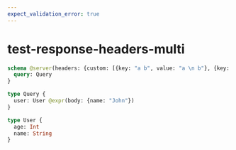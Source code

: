 ```yaml
---
expect_validation_error: true
---
```


# test-response-headers-multi

```graphql @server
schema @server(headers: {custom: [{key: "a b", value: "a \n b"}, {key: "a c", value: "a \n b"}]}) {
  query: Query
}

type Query {
  user: User @expr(body: {name: "John"})
}

type User {
  age: Int
  name: String
}
```
